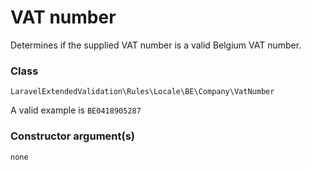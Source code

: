# VAT number
Determines if the supplied VAT number is a valid Belgium VAT number.

### Class
`LaravelExtendedValidation\Rules\Locale\BE\Company\VatNumber`

A valid example is `BE0418905287`

### Constructor argument(s)

```php
none
```